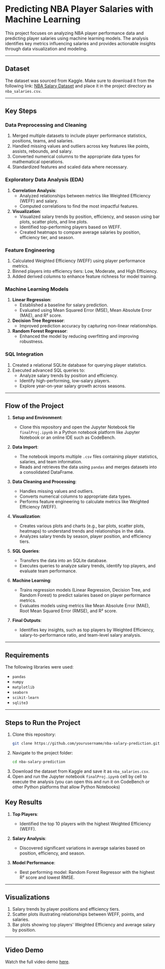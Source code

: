 # Predicting NBA Player Salaries with Machine Learning

This project focuses on analyzing NBA player performance data and predicting player salaries using machine learning models. The analysis identifies key metrics influencing salaries and provides actionable insights through data visualization and modeling.

---

## Dataset

The dataset was sourced from Kaggle. Make sure to download it from the following link: [NBA Salary Dataset](https://kaggle.com) and place it in the project directory as `nba_salaries.csv`.

---

## Key Steps

### Data Preprocessing and Cleaning
1. Merged multiple datasets to include player performance statistics, positions, teams, and salaries.
2. Handled missing values and outliers across key features like points, assists, rebounds, and salary.
3. Converted numerical columns to the appropriate data types for mathematical operations.
4. Standardized features and scaled data where necessary.

### Exploratory Data Analysis (EDA)
1. **Correlation Analysis**:
   - Analyzed relationships between metrics like Weighted Efficiency (WEFF) and salary.
   - Computed correlations to find the most impactful features.
2. **Visualization**:
   - Visualized salary trends by position, efficiency, and season using bar plots, scatter plots, and line plots.
   - Identified top-performing players based on WEFF.
   - Created heatmaps to compare average salaries by position, efficiency tier, and season.

### Feature Engineering
1. Calculated Weighted Efficiency (WEFF) using player performance metrics.
2. Binned players into efficiency tiers: Low, Moderate, and High Efficiency.
3. Added derived columns to enhance feature richness for model training.

### Machine Learning Models
1. **Linear Regression**:
   - Established a baseline for salary prediction.
   - Evaluated using Mean Squared Error (MSE), Mean Absolute Error (MAE), and R² score.
2. **Decision Tree Regressor**:
   - Improved prediction accuracy by capturing non-linear relationships.
3. **Random Forest Regressor**:
   - Enhanced the model by reducing overfitting and improving robustness.

### SQL Integration
1. Created a relational SQLite database for querying player statistics.
2. Executed advanced SQL queries to:
   - Analyze salary trends by position and efficiency.
   - Identify high-performing, low-salary players.
   - Explore year-on-year salary growth across seasons.

---

## Flow of the Project

1. **Setup and Environment**:
   - Clone this repository and open the Jupyter Notebook file `finalProj.ipynb` in a Python notebook platform like Jupyter Notebook or an online IDE such as CodeBench.

2. **Data Import**:
   - The notebook imports multiple `.csv` files containing player statistics, salaries, and team information.
   - Reads and retrieves the data using `pandas` and merges datasets into a consolidated DataFrame.

3. **Data Cleaning and Processing**:
   - Handles missing values and outliers.
   - Converts numerical columns to appropriate data types.
   - Performs feature engineering to calculate metrics like Weighted Efficiency (WEFF).

4. **Visualization**:
   - Creates various plots and charts (e.g., bar plots, scatter plots, heatmaps) to understand trends and relationships in the data.
   - Analyzes salary trends by season, player position, and efficiency tiers.

5. **SQL Queries**:
   - Transfers the data into an SQLite database.
   - Executes queries to analyze salary trends, identify top players, and evaluate team performance.

6. **Machine Learning**:
   - Trains regression models (Linear Regression, Decision Tree, and Random Forest) to predict salaries based on player performance metrics.
   - Evaluates models using metrics like Mean Absolute Error (MAE), Root Mean Squared Error (RMSE), and R² score.

7. **Final Outputs**:
   - Identifies key insights, such as top players by Weighted Efficiency, salary-to-performance ratio, and team-level salary analysis.

---

## Requirements

The following libraries were used:
- `pandas`
- `numpy`
- `matplotlib`
- `seaborn`
- `scikit-learn`
- `sqlite3`

---

## Steps to Run the Project

1. Clone this repository:
   ```bash
   git clone https://github.com/yourusername/nba-salary-prediction.git
   
2. Navigate to the project folder:
   ```bash
   cd nba-salary-prediction

3. Download the dataset from Kaggle and save it as `nba_salaries.csv`.
4. Open and run the Jupyter notebook `finalProj.ipynb` cell by cell to execute the analysis (you can open this and run it on CodeBench or other Python platforms that allow Python Notebooks)

## Key Results

1. **Top Players**:
   - Identified the top 10 players with the highest Weighted Efficiency (WEFF).

2. **Salary Analysis**:
   - Discovered significant variations in average salaries based on position, efficiency, and season.

3. **Model Performance**:
   - Best performing model: Random Forest Regressor with the highest R² score and lowest RMSE.

---

## Visualizations

1. Salary trends by player positions and efficiency tiers.
2. Scatter plots illustrating relationships between WEFF, points, and salaries.
3. Bar plots showing top players' Weighted Efficiency and average salary by position.

---

## Video Demo

Watch the full video demo [here](https://youtu.be/4oLf_3x37xU).


